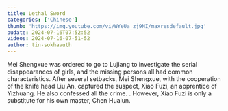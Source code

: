 ```yaml
---
title: Lethal Sword
categories: ['Chinese']
thumb: 'https://img.youtube.com/vi/WYeUa_zj9NI/maxresdefault.jpg'
pudate: 2024-07-16T07:52:52
videos: 2024-07-16-07-51-52
author: tin-sokhavuth
---
```

Mei Shengxue was ordered to go to Lujiang to investigate the serial disappearances of girls, and the missing persons all had common characteristics. After several setbacks, Mei Shengxue, with the cooperation of the knife head Liu An, captured the suspect, Xiao Fuzi, an apprentice of Yizhuang. He also confessed all the crime. . However, Xiao Fuzi is only a substitute for his own master, Chen Hualun.